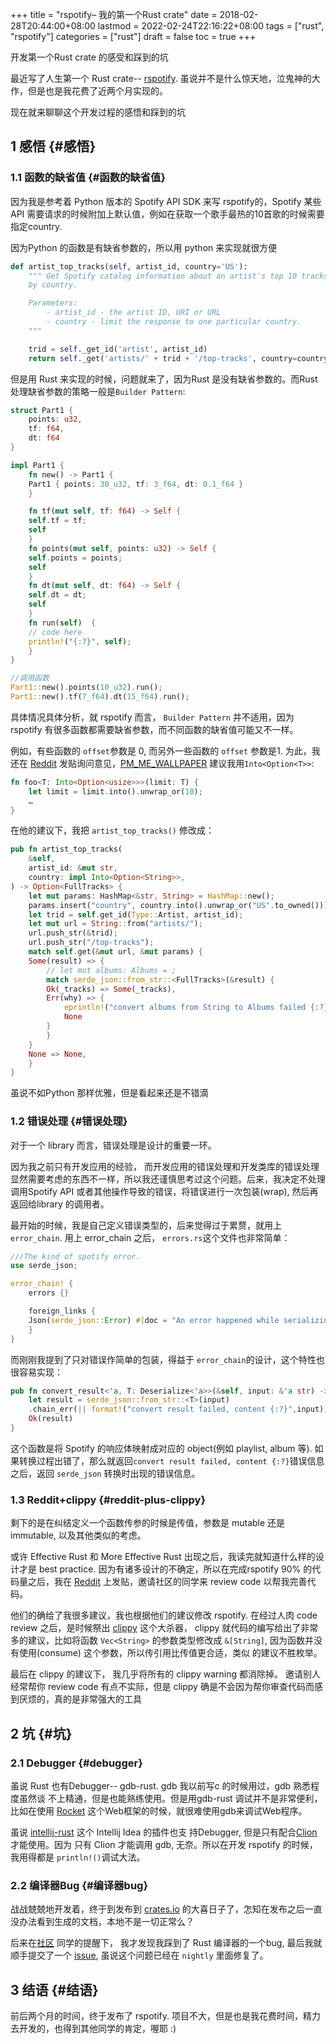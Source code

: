 +++
title = "rspotify– 我的第一个Rust crate"
date = 2018-02-28T20:44:00+08:00
lastmod = 2022-02-24T22:16:22+08:00
tags = ["rust", "rspotify"]
categories = ["rust"]
draft = false
toc = true
+++

开发第一个Rust crate 的感受和踩到的坑

最近写了人生第一个 Rust crate-- [rspotify](https://github.com/samrayleung/rspotify). 虽说并不是什么惊天地，泣鬼神的大作，但是也是我花费了近两个月实现的。

现在就来聊聊这个开发过程的感悟和踩到的坑


## <span class="section-num">1</span> 感悟 {#感悟}


### <span class="section-num">1.1</span> 函数的缺省值 {#函数的缺省值}

因为我是参考着 Python 版本的 Spotify API SDK 来写 rspotify的，Spotify 某些API 需要请求的时候附加上默认值，例如在获取一个歌手最热的10首歌的时候需要指定country.

因为Python 的函数是有缺省参数的，所以用 python 来实现就很方便

```python
def artist_top_tracks(self, artist_id, country='US'):
    """ Get Spotify catalog information about an artist's top 10 tracks
	by country.

	Parameters:
	    - artist_id - the artist ID, URI or URL
	    - country - limit the response to one particular country.
    """

    trid = self._get_id('artist', artist_id)
    return self._get('artists/' + trid + '/top-tracks', country=country)
```

但是用 Rust 来实现的时候，问题就来了，因为Rust 是没有缺省参数的。而Rust 处理缺省参数的策略一般是`Builder Pattern`:

```rust
struct Part1 {
    points: u32,
    tf: f64,
    dt: f64
}

impl Part1 {
    fn new() -> Part1 {
	Part1 { points: 30_u32, tf: 3_f64, dt: 0.1_f64 }
    }

    fn tf(mut self, tf: f64) -> Self {
	self.tf = tf;
	self
    }
    fn points(mut self, points: u32) -> Self {
	self.points = points;
	self
    }
    fn dt(mut self, dt: f64) -> Self {
	self.dt = dt;
	self
    }
    fn run(self)  {
	// code here
	println!("{:?}", self);
    }
}

//调用函数
Part1::new().points(10_u32).run();
Part1::new().tf(7_f64).dt(15_f64).run();
```

具体情况具体分析，就 rspotify 而言， `Builder Pattern` 并不适用，因为 rspotify
有很多函数都需要缺省参数，而不同函数的缺省值可能又不一样。

例如，有些函数的 `offset`参数是 0, 而另外一些函数的 `offset` 参数是1. 为此，我还在 [Reddit](https://www.reddit.com/r/rust/comments/7u1zjl/question_about_default_values_for_function/) 发贴询问意见，[PM_ME_WALLPAPER](https://www.reddit.com/user/PM_ME_WALLPAPER) 建议我用`Into<Option<T>>`:

```rust
fn foo<T: Into<Option<usize>>>(limit: T) {
    let limit = limit.into().unwrap_or(10);
    …
}
```

在他的建议下，我把 `artist_top_tracks()` 修改成：

```rust
pub fn artist_top_tracks(
    &self,
    artist_id: &mut str,
    country: impl Into<Option<String>>,
) -> Option<FullTracks> {
    let mut params: HashMap<&str, String> = HashMap::new();
    params.insert("country", country.into().unwrap_or("US".to_owned()));
    let trid = self.get_id(Type::Artist, artist_id);
    let mut url = String::from("artists/");
    url.push_str(&trid);
    url.push_str("/top-tracks");
    match self.get(&mut url, &mut params) {
	Some(result) => {
	    // let mut albums: Albums = ;
	    match serde_json::from_str::<FullTracks>(&result) {
		Ok(_tracks) => Some(_tracks),
		Err(why) => {
		    eprintln!("convert albums from String to Albums failed {:?}", why);
		    None
		}
	    }
	}
	None => None,
    }
}
```

虽说不如Python 那样优雅，但是看起来还是不错滴


### <span class="section-num">1.2</span> 错误处理 {#错误处理}

对于一个 library 而言，错误处理是设计的重要一环。

因为我之前只有开发应用的经验， 而开发应用的错误处理和开发类库的错误处理显然需要考虑的东西不一样，所以我还谨慎思考过这个问题。后来，我决定不处理调用Spotify API 或者其他操作导致的错误，将错误进行一次包装(wrap), 然后再返回给library 的调用者。

最开始的时候，我是自己定义错误类型的，后来觉得过于累赘，就用上`error_chain`. 用上 error_chain 之后， `errors.rs`这个文件也非常简单：

```rust
///The kind of spotify error.
use serde_json;

error_chain! {
    errors {}

    foreign_links {
	Json(serde_json::Error) #[doc = "An error happened while serializing JSON"];
    }
}
```

而刚刚我提到了只对错误作简单的包装，得益于 `error_chain`的设计，这个特性也很容易实现：

```rust
pub fn convert_result<'a, T: Deserialize<'a>>(&self, input: &'a str) -> Result<T> {
    let result = serde_json::from_str::<T>(input)
	.chain_err(|| format!("convert result failed, content {:?}",input))?;
    Ok(result)
}
```

这个函数是将 Spotify 的响应体映射成对应的 object(例如 playlist, album 等). 如果转换过程出错了，那么就返回`convert result failed, content {:?}`错误信息之后，返回 `serde_json` 转换时出现的错误信息。


### <span class="section-num">1.3</span> Reddit+clippy {#reddit-plus-clippy}

剩下的是在纠结定义一个函数传参的时候是传值，参数是 mutable 还是 immutable, 以及其他类似的考虑。

或许 Effective Rust 和 More Effective Rust 出现之后，我读完就知道什么样的设计才是 best practice. 因为有诸多设计的不确定，所以在完成rspotify 90% 的代码量之后，我在 [Reddit](https://www.reddit.com/r/rust/comments/7xn9mh/my_first_crate_rspotify_spotify_api_wrapper/)
上发贴，邀请社区的同学来 review code 以帮我完善代码。

他们的确给了我很多建议，我也根据他们的建议修改 rspotify. 在经过人肉 code review 之后，是时候祭出
[clippy](https://github.com/rust-lang-nursery/rust-clippy) 这个大杀器， clippy 就代码的编写给出了非常多的建议，比如将函数 `Vec<String>` 的参数类型修改成
`&[String]`, 因为函数并没有使用(consume) 这个参数，所以传引用比传值更合适，类似 的建议不胜枚举。

最后在 clippy 的建议下， 我几乎将所有的 clippy warning 都消除掉。 邀请别人经常帮你 review code 有点不实际，但是 clippy 确是不会因为帮你审查代码而感到厌烦的，真的是非常强大的工具


## <span class="section-num">2</span> 坑 {#坑}


### <span class="section-num">2.1</span> Debugger {#debugger}

虽说 Rust 也有Debugger-- gdb-rust. gdb 我以前写c 的时候用过，gdb 熟悉程度虽然谈 不上精通，但是也能熟练使用。但是用gdb-rust 调试并不是非常便利，比如在使用 [Rocket](https://rocket.rs/) 这个Web框架的时候，就很难使用gdb来调试Web程序。

虽说 [intellij-rust](https://intellij-rust.github.io/) 这个 Intellij Idea 的插件也支 持Debugger, 但是只有配合[Clion](https://www.jetbrains.com/clion/)才能使用。因为 只有 Clion 才能调用 gdb, 无奈。所以在开发 rspotify 的时候，我用得都是 `println!()`调试大法。


### <span class="section-num">2.2</span> 编译器Bug {#编译器bug}

战战兢兢地开发着，终于到发布到 [crates.io](https://crates.io/) 的大喜日子了，怎知在发布之后一直没办法看到生成的文档，本地不是一切正常么？

后来在[社区](https://www.reddit.com/r/rust/comments/7yrofg/rspotify_is_published_to_cratesio/) 同学的提醒下， 我才发现我踩到了 Rust 编译器的一个bug, 最后我就顺手提交了一个 [issue](https://github.com/rust-lang/rust/issues/48368), 虽说这个问题已经在 `nightly` 里面修复了。


## <span class="section-num">3</span> 结语 {#结语}

前后两个月的时间，终于发布了 rspotify. 项目不大，但是也是我花费时间，精力去开发的，也得到其他同学的肯定，喔耶 :)
